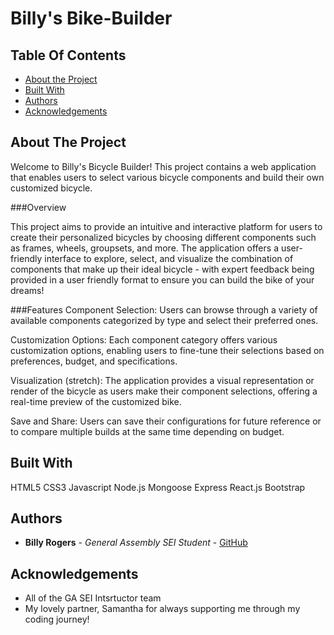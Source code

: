 # Billy's Bike-Builder

## Table Of Contents

* [About the Project](#about-the-project)
* [Built With](#built-with)
* [Authors](#authors)
* [Acknowledgements](#acknowledgements)


## About The Project

Welcome to Billy's Bicycle Builder! This project contains a web application that enables users to select various bicycle components and build their own customized bicycle.

###Overview

This project aims to provide an intuitive and interactive platform for users to create their personalized bicycles by choosing different components such as frames, wheels, groupsets, and more. The application offers a user-friendly interface to explore, select, and visualize the combination of components that make up their ideal bicycle - with expert feedback being provided in a user friendly format to ensure you can build the bike of your dreams!


###Features
Component Selection: Users can browse through a variety of available components categorized by type and select their preferred ones.

Customization Options: Each component category offers various customization options, enabling users to fine-tune their selections based on preferences, budget, and specifications.

Visualization (stretch): The application provides a visual representation or render of the bicycle as users make their component selections, offering a real-time preview of the customized bike.

Save and Share: Users can save their configurations for future reference or to compare multiple builds at the same time depending on budget.




## Built With

HTML5
CSS3
Javascript
Node.js
Mongoose
Express
React.js
Bootstrap


## Authors

* **Billy Rogers** - *General Assembly SEI Student* - [GitHub](https://github.com/williamrogerschi/)


## Acknowledgements

* All of the GA SEI Intsrtuctor team
* My lovely partner, Samantha for always supporting me through my coding journey!
